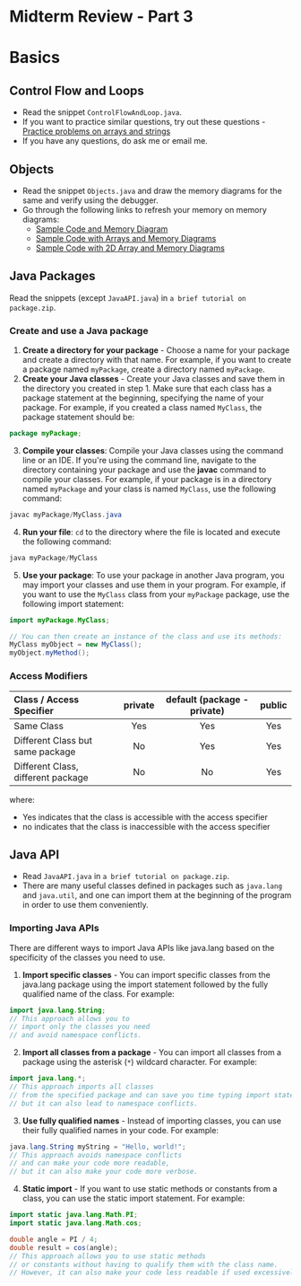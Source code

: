 # Midterm Review - Part 3

# Basics
## Control Flow and Loops
- Read the snippet `ControlFlowAndLoop.java`.
- If you want to practice similar questions, try out these questions - [Practice problems on arrays and strings](https://github.com/TejasViswa/PIC20A_Disc/blob/main/Week_2/ProblemSolving.md)
- If you have any questions, do ask me or email me.

## Objects
- Read the snippet `Objects.java` and draw the memory diagrams for the same and verify using the debugger.
- Go through the following links to refresh your memory on memory diagrams:
  - [Sample Code and Memory Diagram](https://github.com/TejasViswa/PIC20A_Disc/blob/main/Week_3/SampleCodeNMemDiag.md)
  - [Sample Code with Arrays and Memory Diagrams](https://github.com/TejasViswa/PIC20A_Disc/blob/main/Week_3/SampleArrayNMemDiag.md)
  - [Sample Code with 2D Array and Memory Diagrams](https://github.com/TejasViswa/PIC20A_Disc/blob/main/Week_3/SampleMultiArrayNMemDiag.md)

## Java Packages
Read the snippets (except `JavaAPI.java`) in `a brief tutorial on package.zip`.
### Create and use a Java package
1. **Create a directory for your package** - Choose a name for your package and create a directory with that name. For example, if you want to create a package named `myPackage`, create a directory named `myPackage`.
2. **Create your Java classes** - Create your Java classes and save them in the directory you created in step 1. Make sure that each class has a package statement at the beginning, specifying the name of your package. For example, if you created a class named `MyClass`, the package statement should be:
```java
package myPackage;
```
3. **Compile your classes**: Compile your Java classes using the command line or an IDE. If you're using the command line, navigate to the directory containing your package and use the **javac** command to compile your classes. For example, if your package is in a directory named `myPackage` and your class is named `MyClass`, use the following command:
```java
javac myPackage/MyClass.java
```
4. **Run your file**: `cd` to the directory where the file is located and execute the following command:
```java
java myPackage/MyClass
```
5. **Use your package**: To use your package in another Java program, you may import your classes and use them in your program. For example, if you want to use the `MyClass` class from your `myPackage` package, use the following import statement:
```java
import myPackage.MyClass;

// You can then create an instance of the class and use its methods:
MyClass myObject = new MyClass();
myObject.myMethod();
```
### Access Modifiers

| Class / Access Specifier | private | default (package - private) | public |
| :-- | :--: | :--: | :--: |
| Same Class | Yes | Yes | Yes |
| Different Class but same package | No | Yes | Yes |
| Different Class, different package | No | No | Yes |

where:
- Yes indicates that the class is accessible with the access specifier
- no indicates that the class is inaccessible with the access specifier

## Java API
- Read `JavaAPI.java` in `a brief tutorial on package.zip`.
- There are many useful classes defined in packages such as `java.lang` and `java.util`, and one can import them at
the beginning of the program in order to use them conveniently.
### Importing Java APIs
There are different ways to import Java APIs like java.lang based on the specificity of the classes you need to use.
1. **Import specific classes** - You can import specific classes from the java.lang package using the import statement followed by the fully qualified name of the class. For example:
```java
import java.lang.String;
// This approach allows you to
// import only the classes you need
// and avoid namespace conflicts.
```
2. **Import all classes from a package** - You can import all classes from a package using the asterisk (`*`) wildcard character. For example:
```java
import java.lang.*;
// This approach imports all classes
// from the specified package and can save you time typing import statements,
// but it can also lead to namespace conflicts.
```
3. **Use fully qualified names** - Instead of importing classes, you can use their fully qualified names in your code. For example:
```java
java.lang.String myString = "Hello, world!";
// This approach avoids namespace conflicts
// and can make your code more readable,
// but it can also make your code more verbose.
```
4. **Static import** - If you want to use static methods or constants from a class, you can use the static import statement. For example:
```java
import static java.lang.Math.PI;
import static java.lang.Math.cos;

double angle = PI / 4;
double result = cos(angle);
// This approach allows you to use static methods
// or constants without having to qualify them with the class name.
// However, it can also make your code less readable if used excessively.
```
